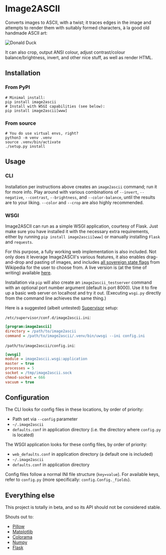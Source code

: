 # Image2ASCII

Converts images to ASCII, with a twist; it traces edges in the image and attempts to render them with suitably formed characters, à la good old handmade ASCII art:

![Donald Duck](https://user-images.githubusercontent.com/1786886/142641664-5e5450c0-616e-473d-b1bb-43f1cc7a8161.png)

It can also crop, output ANSI colour, adjust contrast/colour balance/brightness, invert, and other nice stuff, as well as render HTML.

## Installation

### From PyPI

```shell
# Minimal install:
pip install image2ascii
# Install with WSGI capabilities (see below):
pip install image2ascii[www]
```

### From source

```shell
# You do use virtual envs, right?
python3 -m venv .venv
source .venv/bin/activate
./setup.py install
```

## Usage

### CLI

Installation per instructions above creates an `image2ascii` command; run it for more info. Play around with various combinations of `--invert`, `--negative`, `--contrast`, `--brightness`, and `--color-balance`, until the results are to your liking. `--color` and `--crop` are also highly recommended.

### WSGI

Image2ASCII can run as a simple WSGI application, courtesy of Flask. Just make sure you have installed it with the necessary extra requirements, either by running `pip install image2ascii[www]` or manually installing `Flask` and `requests`.

For this purpose, a fully working web implementation is also included. Not only does it leverage Image2ASCII's various features, it also enables drag-and-drop and pasting of images, and includes [all sovereign state flags](https://en.wikipedia.org/wiki/Gallery_of_sovereign_state_flags) from Wikipedia for the user to choose from. A live version is (at the time of writing) available [here](https://image2ascii.azurewebsites.net/).

Installation via `pip` will also create an `image2ascii_testserver` command with an optional port number argument (default is port 8000). Use it to fire up a basic web server on localhost and try it out. (Executing `wsgi.py` directly from the command line achieves the same thing.)

Here is a suggested (albeit untested) [Supervisor](http://supervisord.org/) setup:

`/etc/supervisor/conf.d/image2ascii.ini`:
```ini
[program:image2ascii]
directory = /path/to/image2ascii
command = /path/to/image2ascii/.venv/bin/uwsgi --ini config.ini
```

`/path/to/image2ascii/config.ini`:
```ini
[uwsgi]
module = image2ascii.wsgi:application
master = true
processes = 5
socket = /tmp/image2ascii.sock
chmod-socket = 666
vacuum = true
```

## Configuration

The CLI looks for config files in these locations, by order of priority:

* Path set via `--config` parameter
* `~/.image2ascii`
* `defaults.conf` in application directory (i.e. the directory where `config.py` is located)

The WSGI application looks for these config files, by order of priority:

* `web_defaults.conf` in application directory (a default one is included)
* `~/.image2ascii`
* `defaults.conf` in application directory

Config files follow a normal INI file structure (`key=value`). For available keys, refer to `config.py` (more specifically: `config.Config._fields`).

## Everything else

This project is totally in beta, and so its API should not be considered stable.

Shouts out to:
* [Pillow](https://python-pillow.org/)
* [Matplotlib](https://matplotlib.org/)
* [Colorama](https://github.com/tartley/colorama)
* [Numpy](https://numpy.org/)
* [Flask](https://flask.palletsprojects.com/)
